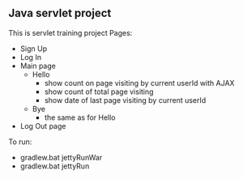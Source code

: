 ## Java servlet project
This is servlet training project
Pages:

* Sign Up
* Log In
* Main page
    - Hello
        - show count on page visiting by current userId with AJAX
        - show count of total page visiting
        - show date of last page visiting by current userId
    - Bye
        - the same as for Hello
* Log Out page

To run:

- gradlew.bat jettyRunWar
- gradlew.bat jettyRun
